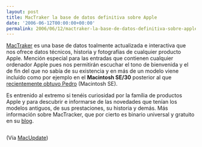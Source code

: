 ```yaml
---
layout: post
title: MacTraker la base de datos definitiva sobre Apple
date: '2006-06-12T00:00:00+00:00'
permalink: 2006/06/12/mactraker-la-base-de-datos-definitiva-sobre-apple/
---
```

<img style="float:right; margin:0 0 10px 10px;" src="http://www.macupdate.com/images/icons/5968.png" border="0" alt="" /><a href="http://www.macupdate.com/info.php/id/5968">MacTraker</a> es una base de datos toalmente actualizada e interactiva que nos ofrece datos técnicos, historia y fotografías de cualquier producto Apple. Mención especial para las entradas que contienen cualquier ordenador Apple pues nos permitirán escuchar el tono de bienvenida y el de fin del que no sabía de su existencia y en más de un modelo viene incluído como por ejemplo en el <span style="font-weight:bold;">Macintosh SE/30</span> posterior al que <a href="http://cuatrodoce.blogsome.com/2006/06/10/p275/">recientemente obtuvo Pedro</a> (Macintosh SE).

Es entrenido al extremo si tenéis curiosidad por la família de productos Apple y para descubrir e informarse de las novedades que tenían los modelos antiguos, de sus prestaciones, su historia y demás. Más información sobre MacTracker, que por cierto es  binario universal y gratuito en su <a href="http://mactracker.blogspot.com/">blog</a>.

<img style="display:block; margin:0px auto 10px; text-align:center;" src="http://photos1.blogger.com/blogger/6639/1972/1600/mactrackerRes.jpg" border="0" alt="" />

(Vía <a href="http://www.macupdate.com/info.php/id/5968">MacUpdate</a>)
